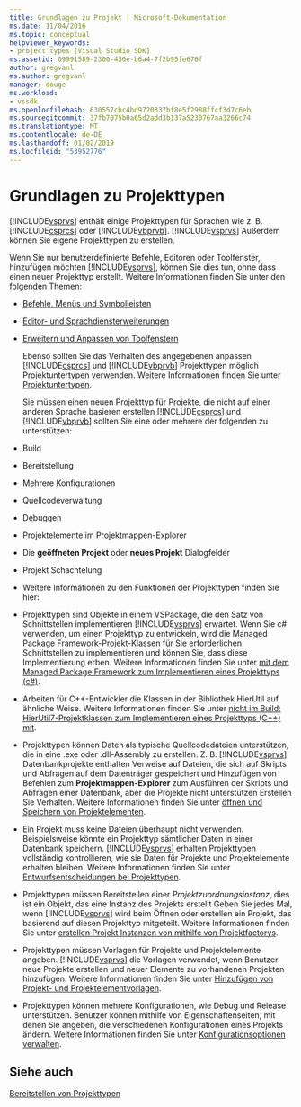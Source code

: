 ```yaml
---
title: Grundlagen zu Projekt | Microsoft-Dokumentation
ms.date: 11/04/2016
ms.topic: conceptual
helpviewer_keywords:
- project types [Visual Studio SDK]
ms.assetid: 09991589-2300-430e-b6a4-7f2b95fe676f
author: gregvanl
ms.author: gregvanl
manager: douge
ms.workload:
- vssdk
ms.openlocfilehash: 630557cbc4bd9720337bf8e5f2988ffcf3d7c6eb
ms.sourcegitcommit: 37fb7075b0a65d2add3b137a5230767aa3266c74
ms.translationtype: MT
ms.contentlocale: de-DE
ms.lasthandoff: 01/02/2019
ms.locfileid: "53952776"
---
```

# <a name="project-type-essentials"></a>Grundlagen zu Projekttypen
[!INCLUDE[vsprvs](../../code-quality/includes/vsprvs_md.md)] enthält einige Projekttypen für Sprachen wie z. B. [!INCLUDE[csprcs](../../data-tools/includes/csprcs_md.md)] oder [!INCLUDE[vbprvb](../../code-quality/includes/vbprvb_md.md)]. [!INCLUDE[vsprvs](../../code-quality/includes/vsprvs_md.md)] Außerdem können Sie eigene Projekttypen zu erstellen.  
  
 Wenn Sie nur benutzerdefinierte Befehle, Editoren oder Toolfenster, hinzufügen möchten [!INCLUDE[vsprvs](../../code-quality/includes/vsprvs_md.md)], können Sie dies tun, ohne dass einen neuer Projekttyp erstellt. Weitere Informationen finden Sie unter den folgenden Themen:  
  
- [Befehle, Menüs und Symbolleisten](../../extensibility/internals/commands-menus-and-toolbars.md)  
  
- [Editor- und Sprachdiensterweiterungen](../../extensibility/editor-and-language-service-extensions.md)  
  
- [Erweitern und Anpassen von Toolfenstern](../../extensibility/extending-and-customizing-tool-windows.md)  
  
  Ebenso sollten Sie das Verhalten des angegebenen anpassen [!INCLUDE[csprcs](../../data-tools/includes/csprcs_md.md)] und [!INCLUDE[vbprvb](../../code-quality/includes/vbprvb_md.md)] Projekttypen möglich Projektuntertypen verwenden. Weitere Informationen finden Sie unter [Projektuntertypen](../../extensibility/internals/project-subtypes.md).  
  
  Sie müssen einen neuen Projekttyp für Projekte, die nicht auf einer anderen Sprache basieren erstellen [!INCLUDE[csprcs](../../data-tools/includes/csprcs_md.md)] und [!INCLUDE[vbprvb](../../code-quality/includes/vbprvb_md.md)] sollten Sie eine oder mehrere der folgenden zu unterstützen:  
  
- Build  
  
- Bereitstellung  
  
- Mehrere Konfigurationen  
  
- Quellcodeverwaltung  
  
- Debuggen  
  
- Projektelemente im Projektmappen-Explorer  
  
- Die **geöffneten Projekt** oder **neues Projekt** Dialogfelder  
  
- Projekt Schachtelung  
  
- Weitere Informationen zu den Funktionen der Projekttypen finden Sie hier:  
  
- Projekttypen sind Objekte in einem VSPackage, die den Satz von Schnittstellen implementieren [!INCLUDE[vsprvs](../../code-quality/includes/vsprvs_md.md)] erwartet. Wenn Sie c# verwenden, um einen Projekttyp zu entwickeln, wird die Managed Package Framework-Projekt-Klassen für Sie erforderlichen Schnittstellen zu implementieren und können Sie, dass diese Implementierung erben. Weitere Informationen finden Sie unter [mit dem Managed Package Framework zum Implementieren eines Projekttyps (c#)](../../extensibility/internals/using-the-managed-package-framework-to-implement-a-project-type-csharp.md).  
  
- Arbeiten für C++-Entwickler die Klassen in der Bibliothek HierUtil auf ähnliche Weise. Weitere Informationen finden Sie unter [nicht im Build: HierUtil7-Projektklassen zum Implementieren eines Projekttyps (C++) mit](https://msdn.microsoft.com/library/a5c16a09-94a2-46ef-87b5-35b815e2f346).  
  
- Projekttypen können Daten als typische Quellcodedateien unterstützen, die in eine .exe oder .dll-Assembly zu erstellen. Z. B. [!INCLUDE[vsprvs](../../code-quality/includes/vsprvs_md.md)] Datenbankprojekte enthalten Verweise auf Dateien, die sich auf Skripts und Abfragen auf dem Datenträger gespeichert und Hinzufügen von Befehlen zum **Projektmappen-Explorer** zum Ausführen der Skripts und Abfragen einer Datenbank, aber die Projekte nicht unterstützen Erstellen Sie Verhalten. Weitere Informationen finden Sie unter [öffnen und Speichern von Projektelementen](../../extensibility/internals/opening-and-saving-project-items.md).  
  
- Ein Projekt muss keine Dateien überhaupt nicht verwenden. Beispielsweise könnte ein Projekttyp sämtlicher Daten in einer Datenbank speichern. [!INCLUDE[vsprvs](../../code-quality/includes/vsprvs_md.md)] erhalten Projekttypen vollständig kontrollieren, wie sie Daten für Projekte und Projektelemente erhalten bleiben. Weitere Informationen finden Sie unter [Entwurfsentscheidungen bei Projekttypen](../../extensibility/internals/project-type-design-decisions.md).  
  
- Projekttypen müssen Bereitstellen einer *Projektzuordnungsinstanz*, dies ist ein Objekt, das eine Instanz des Projekts erstellt Geben Sie jedes Mal, wenn [!INCLUDE[vsprvs](../../code-quality/includes/vsprvs_md.md)] wird beim Öffnen oder erstellen ein Projekt, das basierend auf diesen Projekttyp mitgeteilt. Weitere Informationen finden Sie unter [erstellen Projekt Instanzen von mithilfe von Projektfactorys](../../extensibility/internals/creating-project-instances-by-using-project-factories.md).  
  
- Projekttypen müssen Vorlagen für Projekte und Projektelemente angeben. [!INCLUDE[vsprvs](../../code-quality/includes/vsprvs_md.md)] die Vorlagen verwendet, wenn Benutzer neue Projekte erstellen und neuer Elemente zu vorhandenen Projekten hinzufügen. Weitere Informationen finden Sie unter [Hinzufügen von Projekt- und Projektelementvorlagen](../../extensibility/internals/adding-project-and-project-item-templates.md).  
  
- Projekttypen können mehrere Konfigurationen, wie Debug und Release unterstützen. Benutzer können mithilfe von Eigenschaftenseiten, mit denen Sie angeben, die verschiedenen Konfigurationen eines Projekts ändern. Weitere Informationen finden Sie unter [Konfigurationsoptionen verwalten](../../extensibility/internals/managing-configuration-options.md).  
  
## <a name="see-also"></a>Siehe auch  
 [Bereitstellen von Projekttypen](../../extensibility/internals/deploying-project-types.md)